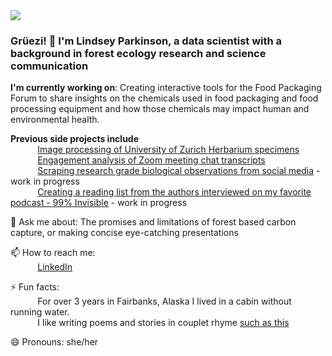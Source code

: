 
<img src="https://images.unsplash.com/photo-1444492417251-9c84a5fa18e0?ixlib=rb-1.2.1&ixid=eyJhcHBfaWQiOjEyMDd9&auto=format&fit=crop&w=975&h=300&q=80"/>
 
### Grüezi! 👋 I'm Lindsey Parkinson, a data scientist with a background in forest ecology research and science communication  
    
**I'm currently working on**: Creating interactive tools for the Food Packaging Forum to share insights on the chemicals used in food packaging and food processing equipment and how those chemicals may impact human and environmental health. 

**Previous side projects include**    
&nbsp;&nbsp;&nbsp;&nbsp;&nbsp;&nbsp;&nbsp;&nbsp;&nbsp;&nbsp; [Image processing of University of Zurich Herbarium specimens](https://github.com/eth-library-lab/herbaria--plant-labeling)  
&nbsp;&nbsp;&nbsp;&nbsp;&nbsp;&nbsp;&nbsp;&nbsp;&nbsp;&nbsp; [Engagement analysis of Zoom meeting chat transcripts](https://lindseyviann.medium.com/a-command-line-application-to-analyze-zoom-meeting-text-f9d8835b125a)    
&nbsp;&nbsp;&nbsp;&nbsp;&nbsp;&nbsp;&nbsp;&nbsp;&nbsp;&nbsp; [Scraping research grade biological observations from social media](https://github.com/LVParkinson/Biodiversity_Scraping) - work in progress    
&nbsp;&nbsp;&nbsp;&nbsp;&nbsp;&nbsp;&nbsp;&nbsp;&nbsp;&nbsp; [Creating a reading list from the authors interviewed on my favorite podcast - 99% Invisible](https://github.com/LVParkinson/99pi_booklist) - work in progress  


💬 Ask me about: The promises and limitations of forest based carbon capture, or making concise eye-catching presentations  

📫 How to reach me: <br>
&nbsp;&nbsp;&nbsp;&nbsp;&nbsp;&nbsp;&nbsp;&nbsp;&nbsp;&nbsp; [LinkedIn](https://www.linkedin.com/in/lindsey-viann)
      

⚡ Fun facts:  
&nbsp;&nbsp;&nbsp;&nbsp;&nbsp;&nbsp;&nbsp;&nbsp;&nbsp;&nbsp; For over 3 years in Fairbanks, Alaska I lived in a cabin without running water.   
&nbsp;&nbsp;&nbsp;&nbsp;&nbsp;&nbsp;&nbsp;&nbsp;&nbsp;&nbsp; I like writing poems and stories in couplet rhyme [such as this](https://lindseyviann.medium.com/a-tribute-to-my-fellow-home-office-workers-13d9e851f4f0)

😄 Pronouns: she/her
<!--
**LVParkinson/LVParkinson** is a ✨ _special_ ✨ repository because its `README.md` (this file) appears on your GitHub profile.

Here are some ideas to get you started:

- 🔭 I’m currently working on ...
- 🌱 I’m currently learning ...
- 👯 I’m looking to collaborate on ...
- 🤔 I’m looking for help with ...
- 💬 Ask me about ...
- 📫 How to reach me: ...
- 😄 Pronouns: ...
- ⚡ Fun fact: ...
-->
